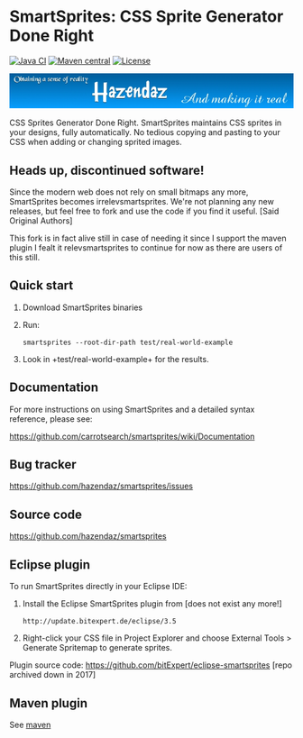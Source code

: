 SmartSprites: CSS Sprite Generator Done Right
=============================================

[![Java CI](https://github.com/hazendaz/smartsprites/workflows/Java%20CI/badge.svg)](https://github.com/hazendaz/smartsprites/actions?query=workflow%3A%22Java+CI%22)
[![Maven central](https://maven-badges.herokuapp.com/maven-central/com.github.hazendaz.smartsprites/smartsprites/badge.svg)](https://maven-badges.herokuapp.com/maven-central/com.github.hazendaz.smartsprites/smartsprites)
[![License](https://img.shields.io/badge/License-BSD_3--Clause-blue.svg)](https://opensource.org/licenses/BSD-3-Clause)

![hazendaz](src/site/resources/images/hazendaz-banner.jpg)

CSS Sprites Generator Done Right. SmartSprites maintains CSS sprites in your
designs, fully automatically. No tedious copying and pasting to your CSS when
adding or changing sprited images.

Heads up, discontinued software!
--------------------------------

Since the modern web does not rely on small bitmaps any more, SmartSprites becomes irrelevsmartsprites. We're not planning any new releases, but feel free to fork and use the code if you find it useful. [Said Original Authors]

This fork is in fact alive still in case of needing it since I support the maven plugin I fealt it relevsmartsprites to continue for now as there are users of this still.

Quick start
-----------

1. Download SmartSprites binaries

2. Run:

       smartsprites --root-dir-path test/real-world-example

3. Look in +test/real-world-example+ for the results.


Documentation
-------------

For more instructions on using SmartSprites and a detailed 
syntax reference, please see:

https://github.com/carrotsearch/smartsprites/wiki/Documentation


Bug tracker
-----------

https://github.com/hazendaz/smartsprites/issues


Source code
-----------

https://github.com/hazendaz/smartsprites


Eclipse plugin
--------------

To run SmartSprites directly in your Eclipse IDE:

1. Install the Eclipse SmartSprites plugin from [does not exist any more!]

       http://update.bitexpert.de/eclipse/3.5

2. Right-click your CSS file in Project Explorer and choose 
   External Tools > Generate Spritemap to generate sprites.


Plugin source code: https://github.com/bitExpert/eclipse-smartsprites [repo archived down in 2017]

Maven plugin
------------

See [maven](https://github.com/hazendaz/smartsprites-maven-plugin/)
